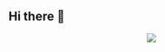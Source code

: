 ## Hi there 👋

<div id="header" align="center">
  <img     src="https://i.giphy.com/media/v1.Y2lkPTc5MGI3NjExZGt5NThzbjV4OHFseTVsZmpoaWJib3dtZzB1MXV5OG5uOHNldzB1dSZlcD12MV9pbnRlcm5hbF9naWZfYnlfaWQmY3Q9Zw/RbDKaczqWovIugyJmW/giphy.gif"/>
</div>
